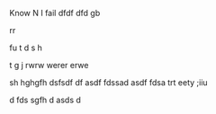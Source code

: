 Know
N
I
 fail
dfdf
dfd
gb

rr

fu
t
d
s
h


t
g
j
rwrw
werer
erwe

sh
hghgfh
dsfsdf
df
asdf
fdssad
asdf
fdsa
trt
eety
;iiu

d
fds
sgfh
d
asds
d



